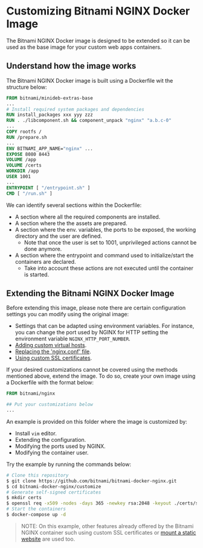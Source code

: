 # Customizing Bitnami NGINX Docker Image

The Bitnami NGINX Docker image is designed to be extended so it can be used as the base image for your custom web apps containers.

## Understand how the image works

The Bitnami NGINX Docker image is built using a Dockerfile wit the structure below:

```Dockerfile
FROM bitnami/minideb-extras-base
...
# Install required system packages and dependencies
RUN install_packages xxx yyy zzz
RUN . ./libcomponent.sh && component_unpack "nginx" "a.b.c-0"
...
COPY rootfs /
RUN /prepare.sh
...
ENV BITNAMI_APP_NAME="nginx" ...
EXPOSE 8080 8443
VOLUME /app
VOLUME /certs
WORKDIR /app
USER 1001
...
ENTRYPOINT [ "/entrypoint.sh" ]
CMD [ "/run.sh" ]
```

We can identify several sections within the Dockerfile:

- A section where all the required components are installed.
- A section where the the assets are prepared.
- A section where the env. variables, the ports to be exposed, the working directory and the user are defined.
  - Note that once the user is set to 1001, unprivileged actions cannot be done anymore.
- A section where the entrypoint and command used to initialize/start the containers are declared.
  - Take into account these actions are not executed until the container is started.

## Extending the Bitnami NGINX Docker Image

Before extending this image, please note there are certain configuration settings you can modify using the original image:

- Settings that can be adapted using environment variables. For instance, you can change the port used by NGINX for HTTP setting the environment variable `NGINX_HTTP_PORT_NUMBER`.
- [Adding custom virtual hosts](../#adding-custom-virtual-hosts).
- [Replacing the 'nginx.conf' file](../#full-configuration).
- [Using custom SSL certificates](../#using-custom-ssl-certificates).

If your desired customizations cannot be covered using the methods mentioned above, extend the image. To do so, create your own image using a Dockerfile with the format below:


```Dockerfile
FROM bitnami/nginx

## Put your customizations below
...
```

An example is provided on this folder where the image is customized by:

- Install `vim` editor.
- Extending the configuration.
- Modifying the ports used by NGINX.
- Modifying the container user.

Try the example by running the commands below:

```bash
# Clone this repository
$ git clone https://github.com/bitnami/bitnami-docker-nginx.git
$ cd bitnami-docker-nginx/customize
# Generate self-signed certificates
$ mkdir certs
$ openssl req -x509 -nodes -days 365 -newkey rsa:2048 -keyout ./certs/server.key -out ./certs/server.crt
# Start the containers
$ docker-compose up -d
```

> NOTE: On this example, other features already offered by the Bitnami NGINX container such using custom SSL certificates or [mount a static website](../#hosting-a-static-website) are used too.
